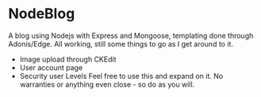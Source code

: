 # NodeBlog
A blog using Nodejs with Express and Mongoose, templating done through Adonis/Edge. All working, still some things to go as I get around to it. 
- Image upload through CKEdit
- User account page
- Security user Levels
Feel free to use this and expand on it. No warranties or anything even close - so do as you will.